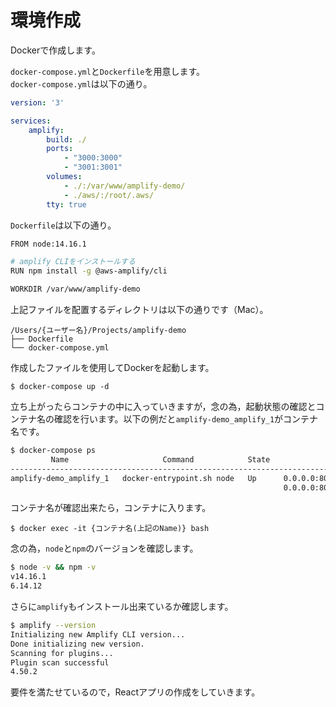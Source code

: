 # 環境作成

Dockerで作成します。

`docker-compose.yml`と`Dockerfile`を用意します。<br>`docker-compose.yml`は以下の通り。

```yml
version: '3'

services:
    amplify:
        build: ./
        ports:
            - "3000:3000"
            - "3001:3001"
        volumes:
            - ./:/var/www/amplify-demo/
            - ./aws/:/root/.aws/
        tty: true
```

`Dockerfile`は以下の通り。
```sh
FROM node:14.16.1

# amplify CLIをインストールする
RUN npm install -g @aws-amplify/cli

WORKDIR /var/www/amplify-demo
```

上記ファイルを配置するディレクトリは以下の通りです（Mac）。

```
/Users/{ユーザー名}/Projects/amplify-demo
├── Dockerfile
└── docker-compose.yml
```

作成したファイルを使用してDockerを起動します。

```
$ docker-compose up -d
```

立ち上がったらコンテナの中に入っていきますが，念の為，起動状態の確認とコンテナ名の確認を行います。以下の例だと`amplify-demo_amplify_1`がコンテナ名です。

```sh
$ docker-compose ps
         Name                     Command            State              Ports            
-----------------------------------------------------------------------------------------
amplify-demo_amplify_1   docker-entrypoint.sh node   Up      0.0.0.0:8080->8080/tcp,     
                                                             0.0.0.0:8081->8081/tcp 
```

コンテナ名が確認出来たら，コンテナに入ります。

```
$ docker exec -it {コンテナ名(上記のName)} bash
```

念の為，`node`と`npm`のバージョンを確認します。

```sh
$ node -v && npm -v
v14.16.1
6.14.12
```

さらに`amplify`もインストール出来ているか確認します。

```sh
$ amplify --version
Initializing new Amplify CLI version...
Done initializing new version.
Scanning for plugins...
Plugin scan successful
4.50.2
```

要件を満たせているので，Reactアプリの作成をしていきます。